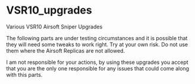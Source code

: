 # VSR10_upgrades
Various VSR10 Airsoft Sniper Upgrades

The following parts are under testing circumstances and it is possible that they will need some tweaks to work right.
Try at your own risk. Do not use them where the Airsoft Replicas are not allowed.

I am not responsible for your actions, by using these upgrades you accept that you are the only one responsible for any issues that could come along with this parts.
